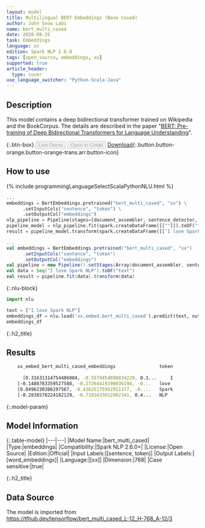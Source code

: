 ```yaml
---
layout: model
title: Multilingual BERT Embeddings (Base Cased)
author: John Snow Labs
name: bert_multi_cased
date: 2020-08-25
task: Embeddings
language: xx
edition: Spark NLP 2.6.0
tags: [open_source, embeddings, xx]
supported: true
article_header:
  type: cover
use_language_switcher: "Python-Scala-Java"
---
```


## Description
This model contains a deep bidirectional transformer trained on Wikipedia and the BookCorpus. The details are described in the paper "[BERT: Pre-training of Deep Bidirectional Transformers for Language Understanding](https://arxiv.org/abs/1810.04805)".

{:.btn-box}
<button class="button button-orange" disabled>Live Demo</button>
<button class="button button-orange" disabled>Open in Colab</button>
[Download](https://s3.amazonaws.com/auxdata.johnsnowlabs.com/public/models/bert_multi_cased_xx_2.6.0_2.4_1598341875191.zip){:.button.button-orange.button-orange-trans.arr.button-icon}

## How to use

<div class="tabs-box" markdown="1">

{% include programmingLanguageSelectScalaPythonNLU.html %}

```python
...
embeddings = BertEmbeddings.pretrained("bert_multi_cased", "xx") \
      .setInputCols("sentence", "token") \
      .setOutputCol("embeddings")
nlp_pipeline = Pipeline(stages=[document_assembler, sentence_detector, tokenizer, embeddings])
pipeline_model = nlp_pipeline.fit(spark.createDataFrame([[""]]).toDF("text"))
result = pipeline_model.transform(spark.createDataFrame([['I love Spark NLP']], ["text"]))
```

```scala
...
val embeddings = BertEmbeddings.pretrained("bert_multi_cased", "xx")
      .setInputCols("sentence", "token")
      .setOutputCol("embeddings")
val pipeline = new Pipeline().setStages(Array(document_assembler, sentence_detector, tokenizer, embeddings))
val data = Seq("I love Spark NLP").toDF("text")
val result = pipeline.fit(data).transform(data)
```

{:.nlu-block}
```python
import nlu

text = ["I love Spark NLP"]
embeddings_df = nlu.load('xx.embed.bert_multi_cased').predict(text, output_level='token')
embeddings_df
```

</div>

{:.h2_title}
## Results
```bash
	xx_embed_bert_multi_cased_embeddings	            token
		
      [0.31631314754486084, -0.5579454898834229, 0.1... 	I
 	[-0.1488783359527588, -0.27264419198036194, -0... 	love
 	[0.0496230386197567, -0.43625175952911377, -0.... 	Spark
 	[-0.2838578224182129, -0.7103433012962341, 0.4... 	NLP
```


{:.model-param}
## Model Information

{:.table-model}
|---|---|
|Model Name:|bert_multi_cased|
|Type:|embeddings|
|Compatibility:|Spark NLP 2.6.0+|
|License:|Open Source|
|Edition:|Official|
|Input Labels:|[sentence, token]|
|Output Labels:|[word_embeddings]|
|Language:|[xx]|
|Dimension:|768|
|Case sensitive:|true|

{:.h2_title}
## Data Source
The model is imported from https://tfhub.dev/tensorflow/bert_multi_cased_L-12_H-768_A-12/3
